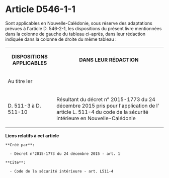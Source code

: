 # Article D546-1-1

Sont applicables en Nouvelle-Calédonie, sous réserve des adaptations prévues à l'article D. 546-2-1, les dispositions du
présent livre mentionnées dans la colonne de gauche du tableau ci-après, dans leur rédaction indiquée dans la colonne de
droite du même tableau :

<table>
  <tbody>
    <tr>
      <th>

DISPOSITIONS APPLICABLES 

</th>
      <th>

DANS LEUR RÉDACTION 

</th>
    </tr>
    <tr>
      <td>

Au titre Ier 

</td>
      <td>
    </td></tr>
    <tr>
      <td align="left">

D. 511-3 à D. 511-10 

</td>
      <td>

Résultant du 
décret n° 2015-1773 du 24 décembre 2015
pris pour l'application de l'
article L. 511-4 du code de la sécurité intérieure
en Nouvelle-Calédonie 

</td>
    </tr>
  </tbody>
</table>

**Liens relatifs à cet article**

	**Créé par**:

	  - Décret n°2015-1773 du 24 décembre 2015 - art. 1

	**Cite**:

	  - Code de la sécurité intérieure - art. L511-4
